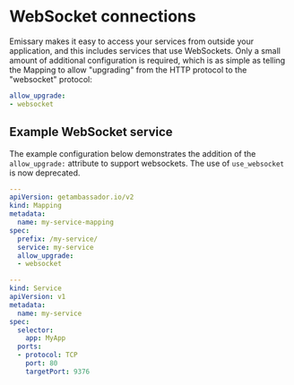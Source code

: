 # WebSocket connections

Emissary makes it easy to access your services from outside your
application, and this includes services that use WebSockets.  Only a
small amount of additional configuration is required, which is as
simple as telling the Mapping to allow "upgrading" from the HTTP protocol to
the "websocket" protocol:

```yaml
allow_upgrade:
- websocket
```

## Example WebSocket service

The example configuration below demonstrates the addition of the `allow_upgrade:` attribute to support websockets. The use of `use_websocket` is now deprecated.

```yaml
---
apiVersion: getambassador.io/v2
kind: Mapping
metadata:
  name: my-service-mapping
spec:
  prefix: /my-service/
  service: my-service
  allow_upgrade:
  - websocket

---
kind: Service
apiVersion: v1
metadata:
  name: my-service
spec:
  selector:
    app: MyApp
  ports:
  - protocol: TCP
    port: 80
    targetPort: 9376
```
